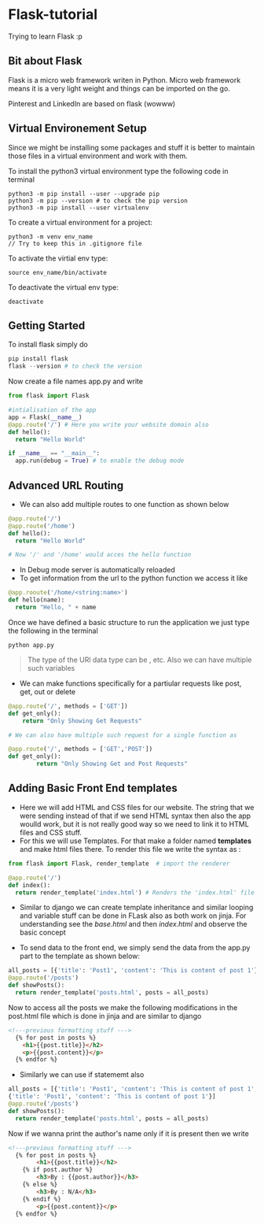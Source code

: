# Flask-tutorial
Trying to learn Flask :p

## Bit about Flask 
Flask is a micro web framework writen in Python. Micro web framework means it is a very light weight and things can be imported on the go.

Pinterest and LinkedIn are based on flask (wowww)

## Virtual Environement Setup 

Since we might be installing some packages and stuff it is better to maintain those files in a virtual environment and work with them.

To install the python3 virtual environment type the following code in terminal

```
python3 -m pip install --user --upgrade pip
python3 -m pip --version # to check the pip version
python3 -m pip install --user virtualenv
```

To create a virtual environment for a project:
```
python3 -m venv env_name 
// Try to keep this in .gitignore file
```

To activate the virtial env type:
```
source env_name/bin/activate
```
To deactivate the virtual env type:
```
deactivate
```


## Getting Started
To install flask simply do 

```python
pip install flask
flask --version # to check the version 
```
Now create a file names app.py and write 

```python
from flask import Flask

#intialisation of the app
app = Flask(__name__)
@app.route('/') # Here you write your website domain also
def hello():
  return "Hello World"

if __name__ == "__main__":
  app.run(debug = True) # to enable the debug mode
```
## Advanced URL Routing
- We can also add multiple routes to one function as shown below

```python
@app.route('/')
@app.route('/home')
def hello():
  return "Hello World"

# Now '/' and '/home' would acces the hello function
```
- In Debug mode server is automatically reloaded
- To get information from the url to the python function we access it like

```python
@app.rooute('/home/<string:name>')
def hello(name):
  return "Hello, " + name
```
Once we have defined a basic structure to run the application we just type the following in the terminal
```
python app.py
```
 
> The type of the URl data type can be <int>, <float> etc. Also we can have multiple such variables

- We can make functions specifically for a partiular requests like post, get, out or delete

```python
@app.route('/', methods = ['GET'])
def get_only():
	return "Only Showing Get Requests"

# We can also have multiple such request for a single function as

@app.route('/', methods = ['GET','POST'])
def get_only():
        return "Only Showing Get and Post Requests"

``` 
## Adding Basic Front End templates

- Here we will add HTML and CSS files for our website. The string that we were sending instead of that if we send HTML syntax then also the app woulld work, but it is not really good way so we need to link it to HTML files and CSS stuff.
- For this we will use Templates. For that make a folder named **templates** and make html files there. To render this file we write the syntax as :

```python
from flask import Flask, render_template  # import the renderer

@app.route('/')
def index():
  return render_template('index.html') # Renders the 'index.html' file in templates
``` 

- Similar to django we can create template inheritance and similar looping and variable stuff can be done in FLask also as both work on jinja. For understanding see the _base.html_ and then _index.html_ and observe the basic concept
  
- To send data to the front end, we simply send the data from the app.py part to the template as shown below:

```python
all_posts = [{'title': 'Post1', 'content': 'This is content of post 1'}]
@app.route('/posts')
def showPosts():
  return render_template('posts.html', posts = all_posts)
```
Now to access all the posts we make the following modifications in the post.html file which is done in jinja and are similar to django
```html
<!---previous formatting stuff --->
  {% for post in posts %}
	<h1>{{post.title}}</h2>
	<p>{{post.content}}</p>
  {% endfor %}
```
- Similarly we can use if statememt also
```python
all_posts = [{'title': 'Post1', 'content': 'This is content of post 1','author': 'Amik'},
{'title': 'Post1', 'content': 'This is content of post 1'}]
@app.route('/posts')
def showPosts():
  return render_template('posts.html', posts = all_posts)
```
Now if we wanna print the author's name only if it is present then we write
```html
<!---previous formatting stuff --->
  {% for post in posts %}
        <h1>{{post.title}}</h2>
	{% if post.author %}
		<h3>By : {{post.author}}</h3>
	{% else %}
		<h3>By : N/A</h3>
	{% endif %}
        <p>{{post.content}}</p>
  {% endfor %}
```

